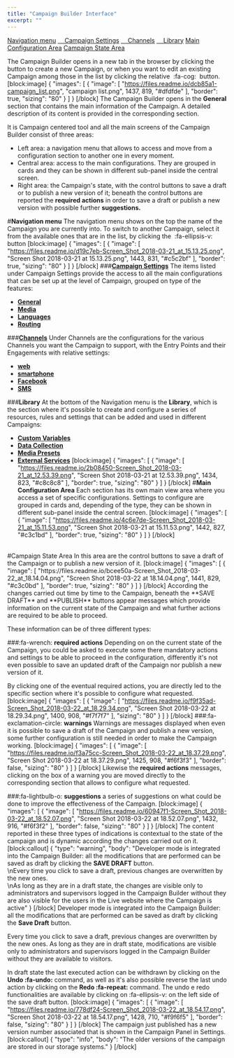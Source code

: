 ```yaml
---
title: "Campaign Builder Interface"
excerpt: ""
---
```

[Navigation menu](#section--navigation-menu-)
[&nbsp;&nbsp;&nbsp;&nbsp;Campaign Settings](#section--campaign-settings-doc-vcb-campaign-settings-)
[&nbsp;&nbsp;&nbsp;&nbsp;Channels](vcb-campaign-builder-interface#section--channels-doc-vcb-channels-)
[&nbsp;&nbsp;&nbsp;&nbsp;Library](vcb-campaign-builder-interface#section--library-)
[Main Configuration Area](#section--main-configuration-area-)
[Campaign State Area](#section-campaign-state-area)
<br>

The Campaign Builder opens in a new tab in the browser by clicking the button to create a new Campaign, or when you want to edit an existing Campaign among those in the list by clicking the relative &nbsp;:fa-cog:&nbsp; button.
[block:image]
{
  "images": [
    {
      "image": [
        "https://files.readme.io/dcb85a1-campaign_list.png",
        "campaign list.png",
        1437,
        819,
        "#dfdfde"
      ],
      "border": true,
      "sizing": "80"
    }
  ]
}
[/block]
The Campaign Builder opens in the **General** section that contains the main information of the Campaign. A detailed description of its content is provided in the corresponding section.

It is Campaign centered tool and all the main screens of the Campaign Builder consist of three areas:

- Left area: a navigation menu that allows to access and move from a configuration section to another one in every moment.
- Central area: access to the main configurations. They are grouped in cards and they can be shown in different sub-panel inside the central screen.
- Right area: the Campaign's state, with the control buttons to save a draft or to publish a new version of it; beneath the control buttons are reported the **required actions** in order to save a draft or publish a new version with possible further **suggestions.**

#**Navigation menu**
The navigation menu shows on the top the name of the Campaign you are currently into. To switch to another Campaign, select it from the available ones that are in the list, by clicking the &nbsp;:fa-ellipsis-v:&nbsp; button
[block:image]
{
  "images": [
    {
      "image": [
        "https://files.readme.io/d19c7eb-Screen_Shot_2018-03-21_at_15.13.25.png",
        "Screen Shot 2018-03-21 at 15.13.25.png",
        1443,
        831,
        "#c5c2bf"
      ],
      "border": true,
      "sizing": "80"
    }
  ]
}
[/block]
###**[Campaign Settings](doc:vcb-campaign-settings)**
The items listed under Campaign Settings provide the access to all the main configurations that can be set up at the level of Campaign, grouped on type of the features:

* **[General](doc:vcb-general)**
* **[Media](doc:vcb-media)**
* **[Languages](doc:vcb-languages)**
* **[Routing](doc:vcb-routing)**

###**[Channels](doc:vcb-channels)**
Under Channels are the configurations for the various Channels you want the Campaign to support, with the Entry Points and their Engagements with relative settings:

* **[web](doc:vcb-web)**
* **[smartphone](doc:vcb-smartphone)**
* **[Facebook](doc:vcb-facebook)**
* **[SMS](doc:vcb-sms)**

###**Library**
At the bottom of the Navigation menu is the **Library**, which is the section where it's possible to create and configure a series of resources, rules and settings that can be added and used in different Campaigns:

* **[Custom Variables](doc:vcb-custom-variables)**
* **[Data Collection](doc:vcb-data-collection)**
* **[Media Presets](doc:vcb-media-presets)**
* **[External Services](doc:vcb-external-services)**
[block:image]
{
  "images": [
    {
      "image": [
        "https://files.readme.io/2b08450-Screen_Shot_2018-03-21_at_12.53.39.png",
        "Screen Shot 2018-03-21 at 12.53.39.png",
        1434,
        823,
        "#c8c8c8"
      ],
      "border": true,
      "sizing": "80"
    }
  ]
}
[/block]
#**Main Configuration Area**
Each section has its own main view area where you access a set of specific configurations. Settings to configure are grouped in cards and, depending of the type, they can be shown in different sub-panel inside the central screen.
[block:image]
{
  "images": [
    {
      "image": [
        "https://files.readme.io/4c6e7de-Screen_Shot_2018-03-21_at_15.11.53.png",
        "Screen Shot 2018-03-21 at 15.11.53.png",
        1442,
        827,
        "#c3c1bd"
      ],
      "border": true,
      "sizing": "80"
    }
  ]
}
[/block]
<br>
#Campaign State Area
In this area are the control buttons to save a draft of the Campaign or to publish a new version of it.
[block:image]
{
  "images": [
    {
      "image": [
        "https://files.readme.io/bcee50a-Screen_Shot_2018-03-22_at_18.14.04.png",
        "Screen Shot 2018-03-22 at 18.14.04.png",
        1441,
        829,
        "#c3c0bd"
      ],
      "border": true,
      "sizing": "80"
    }
  ]
}
[/block]
According the changes carried out time by time to the Campaign, beneath the **SAVE DRAFT** and **PUBLISH** buttons appear messages which provide information on the current state of the Campaign and what further actions are required to be able to proceed. 

These information can be of three different types:

###:fa-wrench: **required actions**
Depending on on the current state of the Campaign, you could be asked to execute some there mandatory actions and settings to be able to proceed in the configuration, differently it's not even possible to save an updated draft of the Campaign nor publish a new version of it.

By clicking one of the eventual required actions, you are directly led to the specific section where it's possible to configure what requested.
[block:image]
{
  "images": [
    {
      "image": [
        "https://files.readme.io/f9f35ad-Screen_Shot_2018-03-22_at_18.29.34.png",
        "Screen Shot 2018-03-22 at 18.29.34.png",
        1400,
        908,
        "#f7f7f7"
      ],
      "sizing": "80"
    }
  ]
}
[/block]
###:fa-exclamation-circle: **warnings**
Warnings are messages displayed when even it is possible to save a draft of the Campaign and publish a new version, some further configuration is still needed in order to make the Campaign working.
[block:image]
{
  "images": [
    {
      "image": [
        "https://files.readme.io/f3a75cc-Screen_Shot_2018-03-22_at_18.37.29.png",
        "Screen Shot 2018-03-22 at 18.37.29.png",
        1425,
        908,
        "#f6f3f3"
      ],
      "border": false,
      "sizing": "80"
    }
  ]
}
[/block]
Likewise the **required actions** messages, clicking on the box of a warning you are moved directly to the corresponding section that allows to configure what requested.

###:fa-lightbulb-o: **suggestions**
a series of suggestions on what could be done to improve the effectiveness of the Campaign.
[block:image]
{
  "images": [
    {
      "image": [
        "https://files.readme.io/60947f1-Screen_Shot_2018-03-22_at_18.52.07.png",
        "Screen Shot 2018-03-22 at 18.52.07.png",
        1432,
        916,
        "#f6f3f2"
      ],
      "border": false,
      "sizing": "80"
    }
  ]
}
[/block]
The content reported in these three types of indications is contextual to the state of the campaign and is dynamic according the changes carried out on it.
[block:callout]
{
  "type": "warning",
  "body": "Developer mode is integrated into the Campaign Builder: all the modifications that are performed can be saved as draft by clicking the **SAVE DRAFT** button.<br>\nEvery time you click to save a draft, previous changes are overwritten by the new ones.<br>\nAs long as they are in a draft state, the changes are visible only to administrators and supervisors logged in the Campaign Builder without they are also visible for the users  in the Live website where the Campaign is active"
}
[/block]
Developer mode is integrated into the Campaign Builder: all the modifications that are performed can be saved as draft by clicking the **Save Draft** button.

Every time you click to save a draft, previous changes are overwritten by the new ones. As long as they are in draft state, modifications are visible only to administrators and supervisors logged in the Campaign Builder without they are available to visitors.

In draft state the last executed action can be withdrawn by clicking on the **Undo :fa-undo:** command, as well as it's also possible reverse the last undo action by clicking on the **Redo :fa-repeat:** command. The undo e redo functionalities are available by clicking on :fa-ellipsis-v: on the left side of the save draft button.
[block:image]
{
  "images": [
    {
      "image": [
        "https://files.readme.io/778df24-Screen_Shot_2018-03-22_at_18.54.17.png",
        "Screen Shot 2018-03-22 at 18.54.17.png",
        1428,
        710,
        "#f9f6f5"
      ],
      "border": false,
      "sizing": "80"
    }
  ]
}
[/block]
The campaign just published has a new version number associated that is shown in the Campaign Panel in Settings.
[block:callout]
{
  "type": "info",
  "body": "The older versions of the campaign are stored in our storage systems."
}
[/block]